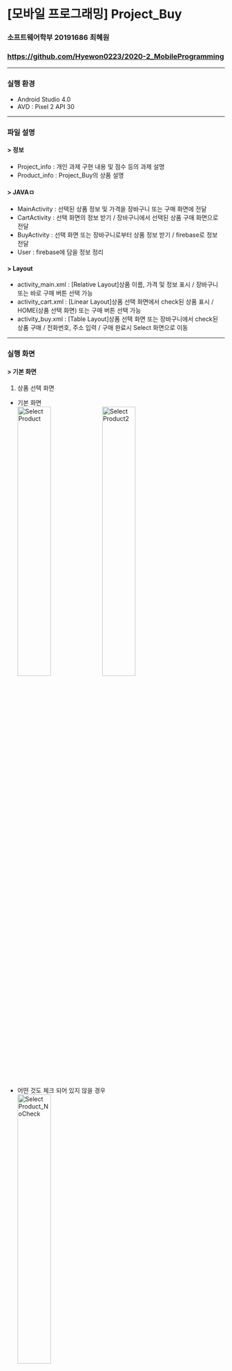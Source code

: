 # [모바일 프로그래밍] Project_Buy
### 소프트웨어학부 20191686 최혜원
### https://github.com/Hyewon0223/2020-2_MobileProgramming
---
### 실행 환경
- Android Studio 4.0
- AVD : Pixel 2 API 30
---
### 파일 설명
#### > 정보
- Project_info : 개인 과제 구현 내용 및 점수 등의 과제 설명
- Product_info : Project_Buy의 상품 설명
#### > JAVAㅁ
- MainActivity : 선택된 상품 정보 및 가격을 장바구니 또는 구매 화면에 전달
- CartActivity : 선택 화면의 정보 받기 / 장바구니에서 선택된 상품 구매 화면으로 전달
- BuyActivity : 선택 화면 또는 장바구니로부터 상품 정보 받기 / firebase로 정보 전달
- User : firebase에 담을 정보 정리  
  
#### > Layout
- activity_main.xml : [Relative Layout]상품 이름, 가격 및 정보 표시 / 장바구니 또는 바로 구매 버튼 선택 가능
- activity_cart.xml : [Linear Layout]상품 선택 화면에서 check된 상품 표시 / HOME(상품 선택 화면) 또는 구매 버튼 선택 가능
- activity_buy.xml : [Table Layout]상품 선택 화면 또는 장바구니에서 check된 상품 구매 / 전화번호, 주소 입력 / 구매 완료시 Select 화면으로 이동
---
### 실행 화면
#### > 기본 화면
1. 상품 선택 화면
- 기본 화면   
<img src="img/선택 화면.png" width="40%" title="실행화면_선택화면" alt="Select Product"></img>
<img src="img/선택 화면2.png" width="40%" title="실행화면_선택화면2" alt="Select Product2"></img>   
   
- 어떤 것도 체크 되어 있지 않을 경우   
<img src="img/NoCheck_Select.png" width="40%" title="실행화면_선택화면_NoCheck" alt="Select Product_NoCheck"></img>   
   
2. 장바구니 화면
- 기본 화면   
<img src="img/장바구니 화면.png" width="40%" title="실행화면_장바구니화면" alt="Cart"></img>
   
- 어떤 것도 체크 되어 있지 않을 경우   
<img src="img/NoCheck_Cart.png" width="40%" title="실행화면_장바구니_NoCheck" alt="Cart_NoCheck"></img>   
   
3. 구매 화면
- 기본 화면   
<img src="img/구매 화면.png" width="40%" title="실행화면_구매화면" alt="Purchase"></img>   
   
- PHONE 또는 ADDRESS 정보를 입력하지 않을 때   
<img src="img/NoData.png" width="40%" title="실행화면_구매화면_NoData" alt="Purechase_Nodata"></img>   
   
- firebase 정보전달   
<img src="img/firebase1.png" width="70%" title="Firebase1" alt="firebase1"></img>
<img src="img/firebase2.png" width="70%" title="Firebase1" alt="firebase2"></img>
---
### 주요 코드 및 구현 내용 설명
#### > 상품 선택 화면
1) 다른 화면으로 보낼 정보 String으로 저장해 배열로 리턴
```
public String[] TrimData(){
  int check = 0; 
  String product = "";
  for (int i=0;i<checkboxProduct.length;i++) { 
    if (checkboxProduct[i].isChecked()) { // 상품에 check되면
      check++; 
      product += productName[i] + "/" + productPrice[i] + "&"; // 상품명과 가격 사이에는 '/'로 구분, 상품과 상품 사이는 '&'로 구분
    }
  }
  if (check==0) return null; // 받아온 정보가 없다면 정보를 보내지 않음
  String[] checkProduct = product.split("&"); // product를 &를 기준으로 분리해 checkProduct 배열에 저장
  return checkProduct; // checkProduct 배열 리턴
}
```

2) TrimData()메소드를 이용해 다른 페이지로 정보 전달
```
String[] DATA = TrimData();
if (DATA == null) Toast.makeText(getApplicationContext(), "선택사항이 없습니다.", Toast.LENGTH_LONG).show(); //데이터가 없다면 보내지 않음
else { // 그렇지 않으면 DATA 전달
  Toast.makeText(getApplicationContext(), "장바구니 페이지", Toast.LENGTH_LONG).show(); // 페이지를 이동할 때 Toast메시지를 이용해 "장바구니 페이지"라는 메시지 표시
  Intent infointent = new Intent(MainActivity.this, CartActivity.class); // intent 객체를 생성
  infointent.putExtra("data", DATA); // intent에 부가 데이터 넣기
  startActivity(infointent); // 액티비티 띄우기
  finish();
}
```

#### > 장바구니 화면
1) 상품 선택 화면으로부터 정보를 받아와 화면에 이미지와 상품명, 가격 출력
```
Intent dataintent = getIntent(); // intent 객체가 반환
String[] data = dataintent.getStringArrayExtra("data");

for (int i=0;i<data.length;i++) {
    // Ex ) data = {product1/price1, product2/price2}
    String[] select = data[i].split("/"); // data[i]의 상품과 가격을 분리해 select 배열에 저장
    // productName 배열에서의 이름이 같다면, ImageView에 해당 사진 표시
    if (select[0].equals(productName[0])) img[i].setImageResource(R.drawable.fila);
    else if (select[0].equals(productName[1])) img[i].setImageResource(R.drawable.nike);
    else if (select[0].equals(productName[2])) img[i].setImageResource(R.drawable.converse);
    check[i].setVisibility(View.VISIBLE); // 데이터의 수만큼 숨겨놓은 CheckBox를 화면에 표시
    check[i].setChecked(true); // 화면에 나타난 CheckBox에 check를 남김
    txt_name[i].setText(select[0]+"/"+select[1]+"원"); // textView에 상품과 가격을 표시
}
```

2) 구매 화면으로 정보 전달 - 장바구니 화면의 텍스트를 저장
```
String product = ""; // 다른 화면에 보낼 데이터를 저장할 String
for (int i = 0; i < check.length; i++) {
    if (check[i].isChecked()) { // check가 되어있다면
        String text = txt_name[i].getText().toString(); // 해당 textView의 텍스드를 text에 저장
        product += text + "&"; // product에 text와 상품 구분을 위한 &기호 더해줌
    }
}
String[] checkProduct = product.split("&"); // product에서 &기호를 기준으로 checkProduct에 분리함
// product가 빈 스트링 이라면 선택 사항이 없다는 Toast메시지 출력
if (product.equals("")) Toast.makeText(getApplicationContext(), "선택사항이 없습니다.", Toast.LENGTH_LONG).show();
else {
    Toast.makeText(getApplicationContext(), "구매 페이지", Toast.LENGTH_LONG).show(); // 구매 페이지로 넘어갈 때 "구매 페이지"라는 Toast 메시지 출력

    Intent infointent = new Intent(CartActivity.this, BuyActivity.class); // intent 객체 생성
    infointent.putExtra("data", checkProduct); // intent에 부가 데이터터
   startActivity(infointent); // 액티비티 띄우기
}
```

#### > 정보 입력 및 구매 화면
1) 상품의 합계를 계산하고 화면에 표시
```
Intent dataintent = getIntent(); // intent객체 반환
String[] data = dataintent.getStringArrayExtra("data");
int sum = 0;

for (int i=0;i<data.length;i++) {
    // Ex ) data = {product1/price1, product2/price2}
    String[] select = data[i].split("/"); // select 배열에 data[i]를 /기준으로 분리해 넣음
    String[] price = select[1].split("원"); // price 배열에 select[1] (=price)를 "원"을 기준으로 분리해 넣음
    txt[i].setText(select[0]+"/"+price[0]+"원"); // textView에 상품명과 가격을 화면에 표시함
    sum += Integer.parseInt(price[0]); // "원"을 분리한 가격(오로지 숫자)만을 숫자로 변환해 sum에 더해줌
}
txt_sum.setText("구매 합계 : "+sum+"원"); // 상품 가격의 총 합을 textView에 표시
```

2) PHONE과 ADDRESS 정보를 입력하지 않을 시 Toast메시지를 이용해 화면에 표시
```
String editTextPhone = editPhone.getText().toString(); // 사용자가 입력한 PHONE 정보를 스트링으로 변환 후 저장
String editTextAddress = editAddress.getText().toString(); // 사용자가 입력한 ADDRESS 정보를 스트링으로 변환 후 저장
String userId = editTextPhone; // userId를 사용자의 핸드폰 번호로 지정

if (editTextPhone.length() == 0){ // 사용자가 PHONE의 정보를 입력하지 않았을 때
    Toast.makeText(getApplicationContext(),"PHONE 정보를 입력하세요.", Toast.LENGTH_LONG).show(); // Toast메시지 출력
}
else if (editTextAddress.length() == 0){ // 사용자가 ADDRESS 정보를 입력하지 않았을 때
    Toast.makeText(getApplicationContext(),"ADDRESS 정보를 입력하세요.", Toast.LENGTH_LONG).show(); // Toast메시지 출력
}
```

3) PHONE과 ADDRESS에 정보를 입력하면 구매 완료
```
else {
    Toast.makeText(getApplicationContext(),"구매 완료", Toast.LENGTH_LONG).show(); // Toast 메시지로 "구매 완료"를 화면에 표시
    Intent myintent = new Intent(BuyActivity.this, MainActivity.class); // intent 생성
    HashMap result = new HashMap<>(); // HashMap 생성
    // HashMap에 다음과 같은 값을 저장
    result.put("phone", editTextPhone);
    result.put("address", editTextAddress);
    result.put("product", data_product);

    writeNewUser(userId, editTextPhone, editTextAddress, data_product); // writeNewUser 호출

    startActivity(myintent); // Activity 띄우기
    finish();
}
```

4) firebase 
```
private void writeNewUser(String userId, String phonenumber, String address, String product) {
    User user = new User(phonenumber, address, product); // User 생성

    mDatabase.child("users").child(userId).setValue(user)
            .addOnSuccessListener(new OnSuccessListener<Void>() {
                @Override
                public void onSuccess(Void aVoid) {
                    // Write was successful!
                    Toast.makeText(BuyActivity.this, "저장을 완료했습니다.", Toast.LENGTH_SHORT).show();
                }
            })
            .addOnFailureListener(new OnFailureListener() {
                @Override
                public void onFailure(@NonNull Exception e) {
                    // Write failed
                    Toast.makeText(BuyActivity.this, "저장을 실패했습니다.", Toast.LENGTH_SHORT).show();
                }
            });
}

private void readUser(){
    String userId = editPhone.getText().toString();
    mDatabase.child("users").child(userId).addValueEventListener(new ValueEventListener() {
        @Override
        public void onDataChange(@NonNull DataSnapshot dataSnapshot) {
            // Get Post object and use the values to update the UI
            if(dataSnapshot.getValue(User.class) != null){
                User post = dataSnapshot.getValue(User.class);
                Log.w("FireBaseData", "getData" + post.toString());
            } else {
                Toast.makeText(BuyActivity.this, "데이터 없음...", Toast.LENGTH_SHORT).show();
            }
        }

        @Override
        public void onCancelled(@NonNull DatabaseError databaseError) {
            // Getting Post failed, log a message
            Log.w("FireBaseData", "loadPost:onCancelled", databaseError.toException());
        }
    });
}
```
